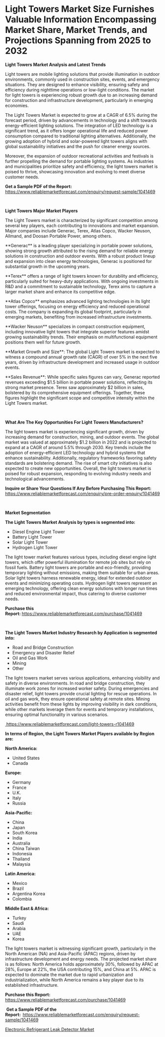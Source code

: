 <p><h1>Light Towers Market Size Furnishes Valuable Information Encompassing Market Share, Market Trends, and Projections Spanning from 2025 to 2032</h1></p><p><strong>Light Towers Market Analysis and Latest Trends</strong></p>
<p><p>Light towers are mobile lighting solutions that provide illumination in outdoor environments, commonly used in construction sites, events, and emergency situations. They are designed to enhance visibility, ensuring safety and efficiency during nighttime operations or low-light conditions. The market for light towers is experiencing robust growth due to an increasing demand for construction and infrastructure development, particularly in emerging economies. </p><p>The Light Towers Market is expected to grow at a CAGR of 6.5% during the forecast period, driven by advancements in technology and a shift towards energy-efficient lighting solutions. The integration of LED technology is a significant trend, as it offers longer operational life and reduced power consumption compared to traditional lighting alternatives. Additionally, the growing adoption of hybrid and solar-powered light towers aligns with global sustainability initiatives and the push for cleaner energy sources. </p><p>Moreover, the expansion of outdoor recreational activities and festivals is further propelling the demand for portable lighting systems. As industries and municipalities prioritize safety and efficiency, the light towers market is poised to thrive, showcasing innovation and evolving to meet diverse customer needs.</p></p>
<p><strong>Get a Sample PDF of the Report:&nbsp;</strong> <a href="https://www.reliablemarketforecast.com/enquiry/request-sample/1041469?utm_campaign=2145&utm_medium=2&utm_source=Github&utm_content=ia&utm_term=16022025&utm_id=light-towers">https://www.reliablemarketforecast.com/enquiry/request-sample/1041469</a></p>
<p>&nbsp;</p>
<p><strong>Light Towers Major Market Players</strong></p>
<p><p>The Light Towers market is characterized by significant competition among several key players, each contributing to innovations and market expansion. Major companies include Generac, Terex, Atlas Copco, Wacker Neuson, Allmand, and Doosan Portable Power, among others.</p><p>**Generac** is a leading player specializing in portable power solutions, showing strong growth attributed to the rising demand for reliable energy solutions in construction and outdoor events. With a robust product lineup and expansion into clean energy technologies, Generac is positioned for substantial growth in the upcoming years.</p><p>**Terex** offers a range of light towers known for durability and efficiency, particularly suited for heavy-duty applications. With ongoing investments in R&D and a commitment to sustainable technology, Terex aims to capture a larger market share and enhance its competitive edge.</p><p>**Atlas Copco** emphasizes advanced lighting technologies in its light tower offerings, focusing on energy efficiency and reduced operational costs. The company is expanding its global footprint, particularly in emerging markets, benefiting from increased infrastructure investments.</p><p>**Wacker Neuson** specializes in compact construction equipment, including innovative light towers that integrate superior features amidst growing sustainability trends. Their emphasis on multifunctional equipment positions them well for future growth.</p><p>**Market Growth and Size**: The global Light Towers market is expected to witness a compound annual growth rate (CAGR) of over 5% in the next five years, driven by infrastructure development and increased usage in outdoor events.</p><p>**Sales Revenue**: While specific sales figures can vary, Generac reported revenues exceeding $1.5 billion in portable power solutions, reflecting its strong market presence. Terex saw approximately $2 billion in sales, bolstered by its comprehensive equipment offerings. Together, these figures highlight the significant scope and competitive intensity within the Light Towers market.</p></p>
<p>&nbsp;</p>
<p><strong>What Are The Key Opportunities For Light Towers Manufacturers?</strong></p>
<p><p>The light towers market is experiencing significant growth, driven by increasing demand for construction, mining, and outdoor events. The global market was valued at approximately $1.2 billion in 2022 and is projected to expand at a CAGR of around 5.5% through 2030. Key trends include the adoption of energy-efficient LED technology and hybrid systems that enhance sustainability. Additionally, regulatory frameworks favoring safety standards are bolstering demand. The rise of smart city initiatives is also expected to create new opportunities. Overall, the light towers market is poised for robust expansion, responding to evolving industry needs and technological advancements.</p></p>
<p><strong>Inquire or Share Your Questions If Any Before Purchasing This Report:</strong> <a href="https://www.reliablemarketforecast.com/enquiry/pre-order-enquiry/1041469?utm_campaign=2145&utm_medium=2&utm_source=Github&utm_content=ia&utm_term=16022025&utm_id=light-towers">https://www.reliablemarketforecast.com/enquiry/pre-order-enquiry/1041469</a></p>
<p>&nbsp;</p>
<p><strong>Market Segmentation</strong></p>
<p><strong>The Light Towers Market Analysis by types is segmented into:</strong></p>
<p><ul><li>Diesel Engine Light Tower</li><li>Battery Light Tower</li><li>Solar Light Tower</li><li>Hydrogen Light Tower</li></ul></p>
<p><p>The light tower market features various types, including diesel engine light towers, which offer powerful illumination for remote job sites but rely on fossil fuels. Battery light towers are portable and eco-friendly, providing temporary lighting without emissions, making them suitable for urban areas. Solar light towers harness renewable energy, ideal for extended outdoor events and minimizing operating costs. Hydrogen light towers represent an emerging technology, offering clean energy solutions with longer run times and reduced environmental impact, thus catering to diverse customer needs.</p></p>
<p><strong>Purchase this Report:&nbsp;</strong><a href="https://www.reliablemarketforecast.com/purchase/1041469?utm_campaign=2145&utm_medium=2&utm_source=Github&utm_content=ia&utm_term=16022025&utm_id=light-towers">https://www.reliablemarketforecast.com/purchase/1041469</a></p>
<p>&nbsp;</p>
<p><strong>The Light Towers Market Industry Research by Application is segmented into:</strong></p>
<p><ul><li>Road and Bridge Construction</li><li>Emergency and Disaster Relief</li><li>Oil and Gas Work</li><li>Mining</li><li>Other</li></ul></p>
<p><p>The light towers market serves various applications, enhancing visibility and safety in diverse environments. In road and bridge construction, they illuminate work zones for increased worker safety. During emergencies and disaster relief, light towers provide crucial lighting for rescue operations. In oil and gas work, they ensure operational safety at remote sites. Mining activities benefit from these lights by improving visibility in dark conditions, while other markets leverage them for events and temporary installations, ensuring optimal functionality in various scenarios.</p></p>
<p><a href="https://www.reliablemarketforecast.com/light-towers-r1041469?utm_campaign=2145&utm_medium=2&utm_source=Github&utm_content=ia&utm_term=16022025&utm_id=light-towers">&nbsp;https://www.reliablemarketforecast.com/light-towers-r1041469</a></p>
<p><strong>In terms of Region, the Light Towers Market Players available by Region are:</strong></p>
<p>
    <p> <strong> North America: </strong>
        <ul>
            <li>United States</li>
            <li>Canada</li>
        </ul>
        </p> 
    <p> <strong> Europe: </strong>
        <ul>
            <li>Germany</li>
            <li>France</li>
            <li>U.K.</li>
            <li>Italy</li>
            <li>Russia</li>
        </ul>
        </p> 
    <p> <strong> Asia-Pacific: </strong>
        <ul>
            <li>China</li>
            <li>Japan</li>
            <li>South Korea</li>
            <li>India</li>
            <li>Australia</li>
            <li>China Taiwan</li>
            <li>Indonesia</li>
            <li>Thailand</li>
            <li>Malaysia</li>
        </ul>
        </p> 
    <p> <strong> Latin America: </strong>
        <ul>
            <li>Mexico</li>
            <li>Brazil</li>
            <li>Argentina Korea</li>
            <li>Colombia</li>
        </ul>
        </p> 
    <p> <strong> Middle East & Africa: </strong>
        <ul>
            <li>Turkey</li>
            <li>Saudi</li>
            <li>Arabia</li>
            <li>UAE</li>
            <li>Korea</li>
        </ul>
    </p>
    </p>
<p><p>The light towers market is witnessing significant growth, particularly in the North American (NA) and Asia-Pacific (APAC) regions, driven by infrastructure development and energy needs. The projected market share is as follows: North America holds approximately 30%, followed by APAC at 28%, Europe at 22%, the USA contributing 15%, and China at 5%. APAC is expected to dominate the market due to rapid urbanization and industrialization, while North America remains a key player due to its established infrastructure.</p></p>
<p><strong>Purchase this Report: </strong><a href="https://www.reliablemarketforecast.com/purchase/1041469?utm_campaign=2145&utm_medium=2&utm_source=Github&utm_content=ia&utm_term=16022025&utm_id=light-towers">https://www.reliablemarketforecast.com/purchase/1041469</a></p>
<p>&nbsp;<strong>Get a Sample PDF of the Report:&nbsp;&nbsp;</strong><a href="https://www.reliablemarketforecast.com/enquiry/request-sample/1041469?utm_campaign=2145&utm_medium=2&utm_source=Github&utm_content=ia&utm_term=16022025&utm_id=light-towers">https://www.reliablemarketforecast.com/enquiry/request-sample/1041469</a></p>
<p><strong></strong></p>
<p><p><a href="https://github.com/FahadAhmed223/Market-Research-Report-List-1/blob/main/electronic-refrigerant-leak-detector-market.md?utm_campaign=2145&utm_medium=2&utm_source=Github&utm_content=ia&utm_term=16022025&utm_id=light-towers">Electronic Refrigerant Leak Detector Market</a></p></p>